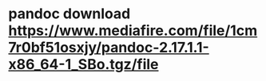 # pandoc download https://www.mediafire.com/file/1cm7r0bf51osxjy/pandoc-2.17.1.1-x86_64-1_SBo.tgz/file
